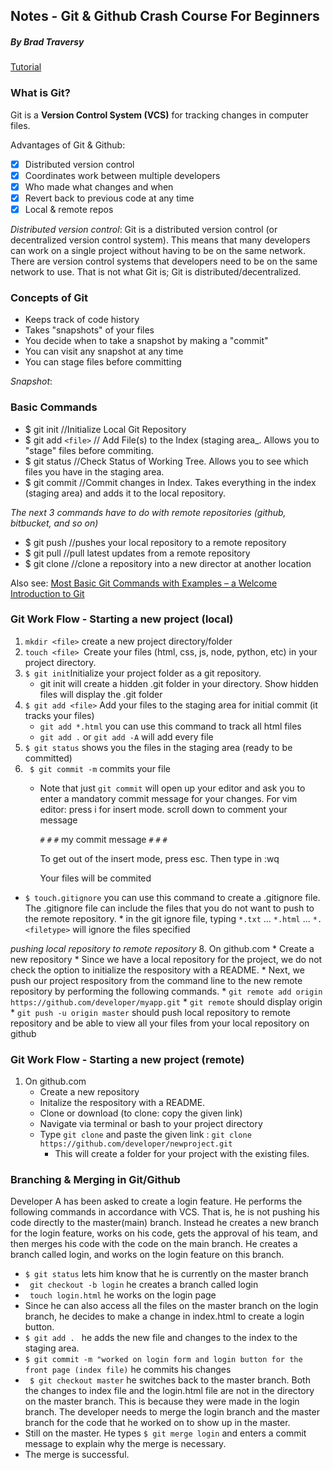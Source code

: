 

## Notes - Git & Github Crash Course For Beginners 
##### By Brad Traversy 
[Tutorial](https://www.youtube.com/watch?v=SWYqp7iY_Tc)

### What is Git? 
Git is a __Version Control System (VCS)__ for tracking changes in computer files. 

Advantages of Git & Github: 
- [x] Distributed version control 
- [x] Coordinates work between multiple developers
- [x] Who made what changes and when 
- [x] Revert back to previous code at any time 
- [x] Local & remote repos 

_Distributed version control_: Git is a distributed version control (or decentralized version control system). This means that many developers can work on a single project without having to be on the same network. There are version control systems that developers need to be on the same network to use. That is not what Git is; Git is distributed/decentralized. 

### Concepts of Git 

* Keeps track of code history
* Takes "snapshots" of your files
* You decide when to take a snapshot by making a "commit"
* You can visit any snapshot at any time 
* You can stage files before committing

_Snapshot_: 


### Basic Commands 

* $ git init //Initialize Local Git Repository
* $ git add `<file>` // Add File(s) to the Index (staging area_. Allows you to "stage" files before commiting. 
* $ git status //Check Status of Working Tree. Allows you to see which files you have in the staging area. 
* $ git commit //Commit changes in Index. Takes everything in the index (staging area) and adds it to the local repository. 


_The next 3 commands have to do with remote repositories (github, bitbucket, and so on)_


* $ git push //pushes your local repository to a remote repository 
* $ git pull //pull latest updates from a remote repository 
* $ git clone //clone a repository into a new director at another location


Also see: [Most Basic Git Commands with Examples – a Welcome Introduction to Git](https://rubygarage.org/blog/most-basic-git-commands-with-examples)

### Git Work Flow - Starting a new project (local)

1. `mkdir <file>` create a new project directory/folder 
2. `touch <file> `Create your files (html, css, js, node, python, etc) in your project directory. 
3. `$ git init`Initialize your project folder as a git repository. 
    * git init will create a hidden .git folder in your directory. Show hidden files will display the .git folder
4. `$ git add <file>` Add your files to the staging area for initial commit (it tracks your files)
    * `git add *.html` you can use this command to track all html files 
    * `git add .` or `git add -A` will add every file 
5. `$ git status` shows you the files in the staging area (ready to be committed)
6. ` $ git commit -m` commits your file 
    * Note that just `git commit` will open up your editor and ask you to enter a mandatory commit message for       your changes. For vim editor: press i for insert mode. scroll down to comment your message
      
      `#`
      `#`
      `#`
       my commit message
      `#`
      `#`
      `#`
    
      To get out of the insert mode, press esc. Then type in :wq 
      
      Your files will be commited 

 * `$ touch.gitignore` you can use this command to create a .gitignore file. The .gitignore file can include the      files that you do not want to push to the remote repository. 
       * in the git ignore file, typing `*.txt` ...  `*.html` ... `*.<filetype>` will ignore the files specified
 

_pushing local repository to remote repository_
8. On github.com
    * Create a new repository 
    * Since we have a local repository for the project, we do not check the option to initialize the respository      with a README. 
    * Next, we push our project respository from the command line to the new remote repository by performing the     following commands. 
         * `git remote add origin https://github.com/developer/myapp.git`
         * `git remote` should display origin
         * `git push -u origin master` should push local repository to remote repository and be able to view all your files from your local repository on github 


### Git Work Flow - Starting a new project (remote)

1. On github.com
   * Create a new repository 
   * Initalize the respository with a README. 
   * Clone or download (to clone: copy the given link)
   * Navigate via terminal or bash to your project directory 
   * Type `git clone` and paste the given link : `git clone https://github.com/developer/newproject.git`
      * This will create a folder for your project with the existing files. 

### Branching & Merging in Git/Github

 Developer A has been asked to create a login feature. He performs the following commands in accordance with VCS. That is, he is not pushing his code directly to the master(main) branch. Instead he creates a new branch for the login feature, works on his code, gets the approval of his team, and then merges his code with the code on the main branch. He creates a branch called login, and works on the login feature on this branch. 


 * ` $ git status ` lets him know that he is currently on the master branch
 * ` git checkout -b login` he creates a branch called login
 * ` touch login.html` he works on the login page 
 *  Since he can also access all the files on the master branch on the login branch, he decides to make a change 
    in index.html to create a login button. 
 *  `$ git add . ` he adds the new file and changes to the index to the staging area. 
 *  `$ git commit -m "worked on login form and login button for the front page (index file)` he commits his changes
 * ` $ git checkout master`  he switches back to the master branch. Both the changes to index file and the             login.html file are not in the directory on the master branch. This is because they were made in the login        branch. The developer needs to merge the login branch and the master branch for the code that he worked on to     show up in the master. 
 *  Still on the master. He types `$ git merge login` and enters a commit message to explain why the merge is         necessary. 
 *  The merge is successful. 

        





    





